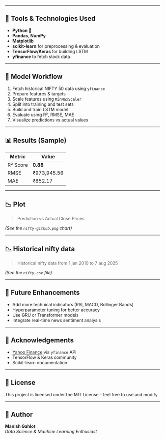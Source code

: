 
---

## 🔧 Tools & Technologies Used

- **Python** 🐍
- **Pandas**, **NumPy**
- **Matplotlib**
- **scikit-learn** for preprocessing & evaluation
- **TensorFlow/Keras** for building LSTM
- **yfinance** to fetch stock data

---

## 🧠 Model Workflow

1. Fetch historical NIFTY 50 data using `yfinance`
2. Prepare features & targets
3. Scale features using `MinMaxScaler`
4. Split into training and test sets
5. Build and train LSTM model
6. Evaluate using R², RMSE, MAE
7. Visualize predictions vs actual values

---

## 📊 Results (Sample)

| Metric        | Value           |
|---------------|-----------------|
| R² Score      | **0.88**        |
| RMSE          | ₹973,945.56     |
| MAE           | ₹852.17         |

---

## 📉 Plot

> Prediction vs Actual Close Prices

*(See the `nifty-github.png`  chart)*

---
## 📉 Historical nifty data

> Historical nifty data from 1 jan 2010 to 7 aug 2025

*(See the `nifty.csv`  file)*

---

## 🚀 Future Enhancements

- Add more technical indicators (RSI, MACD, Bollinger Bands)
- Hyperparameter tuning for better accuracy
- Use GRU or Transformer models
- Integrate real-time news sentiment analysis

---

## 🙌 Acknowledgements

- [Yahoo Finance](https://finance.yahoo.com/) via `yfinance` API
- TensorFlow & Keras community
- Scikit-learn documentation

---

## 📎 License

This project is licensed under the MIT License - feel free to use and modify.

---

## 👤 Author

**Manish Gahlot**  
_Data Science & Machine Learning Enthusiast_  

